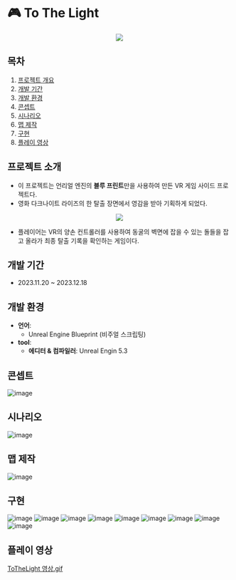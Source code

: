 # :video_game: To The Light

<p align="center"><img src="https://github.com/user-attachments/assets/931d88ab-7b9b-45f3-b4c9-b554685e8d63"></p>

## 목차
1. [프로젝트 개요](#프로젝트-개요)
2. [개발 기간](#개발-기간)
3. [개발 환경](#개발-환경)
4. [콘셉트](#콘셉트)
5. [시나리오](#시나리오)
6. [맵 제작](#맵-제작)
7. [구현](#구현)
8. [플레이 영상](#플레이-영상)
   
## 프로젝트 소개
- 이 프로젝트는 언리얼 엔진의 **블루 프린트**만을 사용하여 만든 VR 게임 사이드 프로젝트다.
- 영화 다크나이트 라이즈의 한 탈출 장면에서 영감을 받아 기획하게 되었다.
<p align="center"><img src="https://github.com/user-attachments/assets/c0987fad-d4c9-4990-adc9-53aa81348bf1"></p>

- 플레이어는 VR의 양손 컨트롤러를 사용하여 동굴의 벽면에 잡을 수 있는 돌들을 잡고 올라가 최종 탈출 기록을 확인하는 게임이다.

## 개발 기간
- 2023.11.20 ~ 2023.12.18

## 개발 환경
- **언어**:
  - Unreal Engine Blueprint (비주얼 스크립팅)
- **tool**:
  - **에디터 & 컴파일러**: Unreal Engin 5.3

## 콘셉트
![image](https://github.com/user-attachments/assets/f7068b01-aaec-4b4e-b7a2-32846989e519)

## 시나리오
![image](https://github.com/user-attachments/assets/d2928598-ae08-4535-8be9-1052d4cc5e78)


## 맵 제작
![image](https://github.com/user-attachments/assets/c1634b62-eb24-4b15-b607-ace0d13455fb)

## 구현
![image](https://github.com/user-attachments/assets/8e345cf0-8190-4ce1-8613-aaf71dae3443)
![image](https://github.com/user-attachments/assets/50fc1c7a-6352-4fc8-998c-4283adff7478)
![image](https://github.com/user-attachments/assets/a3e71848-c7df-4d9a-a80d-ea2e2b868a47)
![image](https://github.com/user-attachments/assets/fe569547-91c4-4d36-9efc-977687fb16c9)
![image](https://github.com/user-attachments/assets/a86cee9c-7684-4784-a9ee-986f8d283d2b)
![image](https://github.com/user-attachments/assets/de989cf8-3533-4338-8a8f-65aa149a262d)
![image](https://github.com/user-attachments/assets/bed89383-6c6b-4521-abde-ae2f91658de1)
![image](https://github.com/user-attachments/assets/d9bcf133-d136-43fb-9cb2-991fe53317c9)
![image](https://github.com/user-attachments/assets/6d62bb82-531e-4e14-a0f5-57d1807f6c3e)


## 플레이 영상

[ToTheLight 영상.gif](https://github.com/dngus1683/ToTheLight/blob/master/ToTheLight%20%EC%98%81%EC%83%81.gif)

